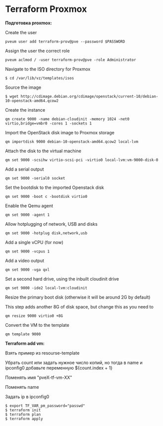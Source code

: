 # Terraform Proxmox


**Подготовка proxmox:**

Create the user
```
pveum user add terraform-prov@pve --password $PASSWORD
```
Assign the user the correct role
```
pveum aclmod / -user terraform-prov@pve -role Administrator
```
Navigate to the ISO directory for Proxmox
```
$ cd /var/lib/vz/templates/isos
```
Source the image
```
$ wget http://cdimage.debian.org/cdimage/openstack/current-10/debian-10-openstack-amd64.qcow2
```
Create the instance
```
qm create 9000 -name debian-cloudinit -memory 1024 -net0 virtio,bridge=vmbr0 -cores 1 -sockets 1
```
Import the OpenStack disk image to Proxmox storage
```
qm importdisk 9000 debian-10-openstack-amd64.qcow2 local-lvm
```
Attach the disk to the virtual machine
```
qm set 9000 -scsihw virtio-scsi-pci -virtio0 local-lvm:vm-9000-disk-0
```
Add a serial output
```
qm set 9000 -serial0 socket
```
Set the bootdisk to the imported Openstack disk
```
qm set 9000 -boot c -bootdisk virtio0
```
Enable the Qemu agent
```
qm set 9000 -agent 1
```
Allow hotplugging of network, USB and disks
```
qm set 9000 -hotplug disk,network,usb
```
Add a single vCPU (for now)
```
qm set 9000 -vcpus 1
```
Add a video output
```
qm set 9000 -vga qxl
```
Set a second hard drive, using the inbuilt cloudinit drive
```
qm set 9000 -ide2 local-lvm:cloudinit
```
Resize the primary boot disk (otherwise it will be around 2G by default)

This step adds another 8G of disk space, but change this as you need to
```
qm resize 9000 virtio0 +8G
```
Convert the VM to the template
```
qm template 9000
```


**Terraform add vm:**

Взять пример из resourse-template

Убрать count или задать нужное число копий, но тогда в name и ipconfig0 добавьте переменную ${count.index + 1} 

Поменять имя "pveX-tf-vm-XX"

Поменять name

Задать ip в ipconfig0


```
$ export TF_VAR_pm_password="passwd"
$ terraform init
$ terraform plan 
$ terraform apply
```


